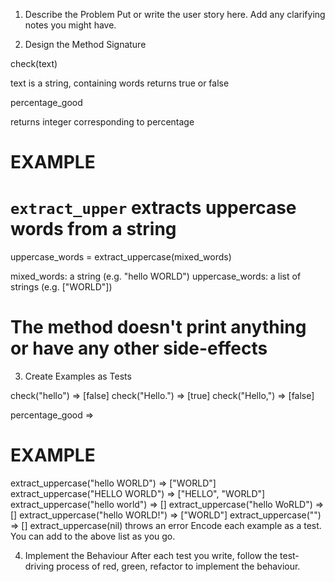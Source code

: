 1. Describe the Problem
Put or write the user story here. Add any clarifying notes you might have.

2. Design the Method Signature

check(text)

text is a string, containing words
returns true or false

percentage_good

returns integer corresponding to percentage
<!-- Include the name of the method, its parameters, return value, and side effects. -->

# EXAMPLE

# `extract_upper` extracts uppercase words from a string
uppercase_words = extract_uppercase(mixed_words)

mixed_words: a string (e.g. "hello WORLD")
uppercase_words: a list of strings (e.g. ["WORLD"])

# The method doesn't print anything or have any other side-effects
3. Create Examples as Tests

check("hello") => [false]
check("Hello.") => [true]
check("Hello,") => [false]

percentage_good => 
<!-- Make a list of examples of what the method will take and return. -->

# EXAMPLE

extract_uppercase("hello WORLD") => ["WORLD"]
extract_uppercase("HELLO WORLD") => ["HELLO", "WORLD"]
extract_uppercase("hello world") => []
extract_uppercase("hello WoRLD") => []
extract_uppercase("hello WORLD!") => ["WORLD"]
extract_uppercase("") => []
extract_uppercase(nil) throws an error
Encode each example as a test. You can add to the above list as you go.

4. Implement the Behaviour
After each test you write, follow the test-driving process of red, green, refactor to implement the behaviour.